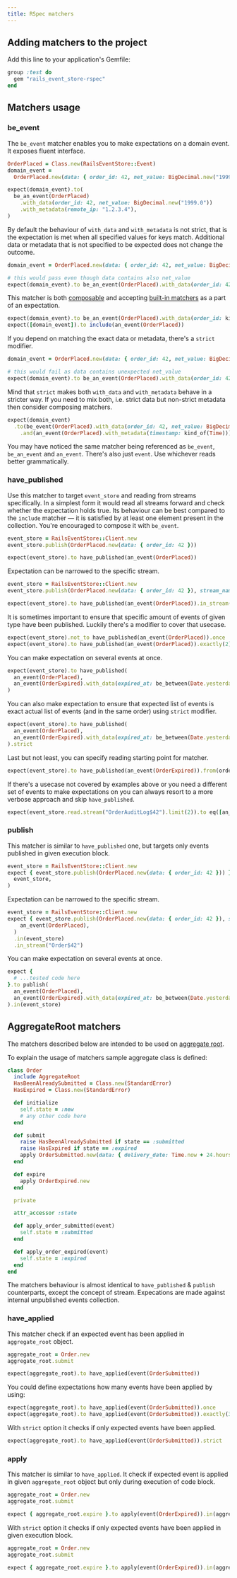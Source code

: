 ```yaml
---
title: RSpec matchers
---
```


## Adding matchers to the project

Add this line to your application's Gemfile:

```ruby
group :test do
  gem "rails_event_store-rspec"
end
```

## Matchers usage

### be_event

The `be_event` matcher enables you to make expectations on a domain event. It exposes fluent interface.

```ruby
OrderPlaced = Class.new(RailsEventStore::Event)
domain_event =
  OrderPlaced.new(data: { order_id: 42, net_value: BigDecimal.new("1999.0") }, metadata: { remote_ip: "1.2.3.4" })

expect(domain_event).to(
  be_an_event(OrderPlaced)
    .with_data(order_id: 42, net_value: BigDecimal.new("1999.0"))
    .with_metadata(remote_ip: "1.2.3.4"),
)
```

By default the behaviour of `with_data` and `with_metadata` is not strict, that is the expectation is met when all specified values for keys match. Additional data or metadata that is not specified to be expected does not change the outcome.

```ruby
domain_event = OrderPlaced.new(data: { order_id: 42, net_value: BigDecimal.new("1999.0") })

# this would pass even though data contains also net_value
expect(domain_event).to be_an_event(OrderPlaced).with_data(order_id: 42)
```

This matcher is both [composable](http://rspec.info/blog/2014/01/new-in-rspec-3-composable-matchers/) and accepting [built-in matchers](https://relishapp.com/rspec/rspec-expectations/v/3-6/docs/built-in-matchers) as a part of an expectation.

```ruby
expect(domain_event).to be_an_event(OrderPlaced).with_data(order_id: kind_of(Integer))
expect([domain_event]).to include(an_event(OrderPlaced))
```

If you depend on matching the exact data or metadata, there's a `strict` modifier.

```ruby
domain_event = OrderPlaced.new(data: { order_id: 42, net_value: BigDecimal.new("1999.0") })

# this would fail as data contains unexpected net_value
expect(domain_event).to be_an_event(OrderPlaced).with_data(order_id: 42).strict
```

Mind that `strict` makes both `with_data` and `with_metadata` behave in a stricter way. If you need to mix both, i.e. strict data but non-strict metadata then consider composing matchers.

```ruby
expect(domain_event)
  .to(be_event(OrderPlaced).with_data(order_id: 42, net_value: BigDecimal.new("1999.0")).strict
    .and(an_event(OrderPlaced).with_metadata(timestamp: kind_of(Time)))
```

You may have noticed the same matcher being referenced as `be_event`, `be_an_event` and `an_event`. There's also just `event`. Use whichever reads better grammatically.

### have_published

Use this matcher to target `event_store` and reading from streams specifically.
In a simplest form it would read all streams forward and check whether the expectation holds true. Its behaviour can be best compared to the `include` matcher — it is satisfied by at least one element present in the collection. You're encouraged to compose it with `be_event`.

```ruby
event_store = RailsEventStore::Client.new
event_store.publish(OrderPlaced.new(data: { order_id: 42 }))

expect(event_store).to have_published(an_event(OrderPlaced))
```

Expectation can be narrowed to the specific stream.

```ruby
event_store = RailsEventStore::Client.new
event_store.publish(OrderPlaced.new(data: { order_id: 42 }), stream_name: "Order$42")

expect(event_store).to have_published(an_event(OrderPlaced)).in_stream("Order$42")
```

It is sometimes important to ensure that specific amount of events of given type have been published. Luckily there's a modifier to cover that usecase.

```ruby
expect(event_store).not_to have_published(an_event(OrderPlaced)).once
expect(event_store).to have_published(an_event(OrderPlaced)).exactly(2).times
```

You can make expectation on several events at once.

```ruby
expect(event_store).to have_published(
  an_event(OrderPlaced),
  an_event(OrderExpired).with_data(expired_at: be_between(Date.yesterday, Date.tomorrow)),
)
```

You can also make expectation to ensure that expected list of events is exact actual list of events (and in the same order) using `strict` modifier.

```ruby
expect(event_store).to have_published(
  an_event(OrderPlaced),
  an_event(OrderExpired).with_data(expired_at: be_between(Date.yesterday, Date.tomorrow)),
).strict
```

Last but not least, you can specify reading starting point for matcher.

```ruby
expect(event_store).to have_published(an_event(OrderExpired)).from(order_placed.event_id)
```

If there's a usecase not covered by examples above or you need a different set of events to make expectations on you can always resort to a more verbose approach and skip `have_published`.

```ruby
expect(event_store.read.stream("OrderAuditLog$42").limit(2)).to eq([an_event(OrderPlaced), an_event(OrderExpired)])
```

### publish

This matcher is similar to `have_published` one, but targets only events published in given execution block.

```ruby
event_store = RailsEventStore::Client.new
expect { event_store.publish(OrderPlaced.new(data: { order_id: 42 })) }.to publish(an_event(OrderPlaced)).in(
  event_store,
)
```

Expectation can be narrowed to the specific stream.

```ruby
event_store = RailsEventStore::Client.new
expect { event_store.publish(OrderPlaced.new(data: { order_id: 42 }), stream_name: "Order$42") }.to publish(
    an_event(OrderPlaced),
  )
  .in(event_store)
  .in_stream("Order$42")
```

You can make expectation on several events at once.

```ruby
expect {
  # ...tested code here
}.to publish(
  an_event(OrderPlaced),
  an_event(OrderExpired).with_data(expired_at: be_between(Date.yesterday, Date.tomorrow)),
).in(event_store)
```

## AggregateRoot matchers

The matchers described below are intended to be used on [aggregate root](https://github.com/RailsEventStore/rails_event_store/tree/master/aggregate_root#usage).

To explain the usage of matchers sample aggregate class is defined:

```ruby
class Order
  include AggregateRoot
  HasBeenAlreadySubmitted = Class.new(StandardError)
  HasExpired = Class.new(StandardError)

  def initialize
    self.state = :new
    # any other code here
  end

  def submit
    raise HasBeenAlreadySubmitted if state == :submitted
    raise HasExpired if state == :expired
    apply OrderSubmitted.new(data: { delivery_date: Time.now + 24.hours })
  end

  def expire
    apply OrderExpired.new
  end

  private

  attr_accessor :state

  def apply_order_submitted(event)
    self.state = :submitted
  end

  def apply_order_expired(event)
    self.state = :expired
  end
end
```

The matchers behaviour is almost identical to `have_published` & `publish` counterparts, except the concept of stream. Expecations are made against internal unpublished events collection.

### have_applied

This matcher check if an expected event has been applied in `aggregate_root` object.

```ruby
aggregate_root = Order.new
aggregate_root.submit

expect(aggregate_root).to have_applied(event(OrderSubmitted))
```

You could define expectations how many events have been applied by using:

```ruby
expect(aggregate_root).to have_applied(event(OrderSubmitted)).once
expect(aggregate_root).to have_applied(event(OrderSubmitted)).exactly(3).times
```

With `strict` option it checks if only expected events have been applied.

```ruby
expect(aggregate_root).to have_applied(event(OrderSubmitted)).strict
```

### apply

This matcher is similar to `have_applied`. It check if expected event is applied
in given `aggregate_root` object but only during execution of code block.

```ruby
aggregate_root = Order.new
aggregate_root.submit

expect { aggregate_root.expire }.to apply(event(OrderExpired)).in(aggregate_root)
```

With `strict` option it checks if only expected events have been applied in given execution block.

```ruby
aggregate_root = Order.new
aggregate_root.submit

expect { aggregate_root.expire }.to apply(event(OrderExpired)).in(aggregate_root).strict
```
